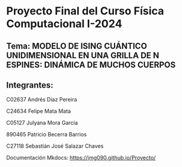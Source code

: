 # Proyecto Final del Curso Física Computacional I-2024

## Tema: MODELO DE ISING CUÁNTICO UNIDIMENSIONAL EN UNA GRILLA DE N ESPINES: DINÁMICA DE MUCHOS CUERPOS

## Integrantes: 
C02637 Andrés Díaz Pereira  

C24634 Felipe Mata Mata 

C05127 Julyana Mora García

890465 Patricio Becerra Barrios

C27118 Sebastián José Salazar Chaves


Documentación Mkdocs:  https://jmg090.github.io/Proyecto/
